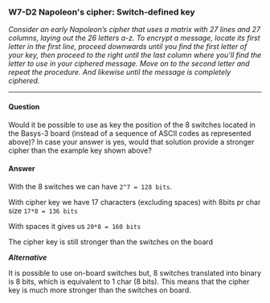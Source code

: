 ### W7-D2 Napoleon's cipher: Switch-defined key

*Consider an early Napoleon’s cipher that uses a matrix with 27 lines and 27 columns, laying out the 26 letters a-z. To encrypt a message, locate its first letter in the first line, proceed downwards until you find the first letter of your key, then proceed to the right until the last column where you’ll find the letter to use in your ciphered message. Move on to the second letter and repeat the procedure. And likewise until the message is completely ciphered.*

----

#### Question

Would it be possible to use as key the position of the 8 switches located in the Basys-3 board (instead of a sequence of ASCII codes as represented above)? In case your answer is yes, would that solution provide a stronger cipher than the example key shown above?

#### Answer

With the 8 switches we can have `2^7 = 128 bits`.

With cipher key we have 17 characters (excluding spaces) with 8bits pr char size `17*8 = 136 bits`

With spaces it gives us `20*8 = 160 bits`

The cipher key is still stronger than the switches on the board

***Alternative***

It is possible to use on-board switches but, 8 switches translated into binary is 8 bits, which is equivalent to 1 char (8 bits). This means that the cipher key is much more stronger than the switches on board.
